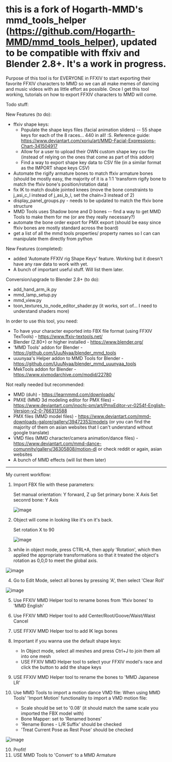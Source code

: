 # this is a fork of Hogarth-MMD's mmd_tools_helper (https://github.com/Hogarth-MMD/mmd_tools_helper), updated to be compatible with ffxiv and Blender 2.8+. It's a work in progress.

Purpose of this tool is for EVERYONE in FFXIV to start exporting their favorite FFXIV characters to MMD so we can all make memes of dancing and music videos with as little effort as possible. Once I get this tool working, tutorials on how to export FFXIV characters to MMD will come. 




Todo stuff:

New Features (to do):
- ffxiv shape keys:
  - Populate the shape keys files (facial animation sliders) -- 55 shape keys for each of the 8 races...  440 in all! :S. Reference guide: https://www.deviantart.com/xoriu/art/MMD-Facial-Expressions-Chart-341504917
  - Allow for a user to upload their OWN custom shape key csv file (instead of relying on the ones that come as part of this addon)
  - Find a way to export shape key data to CSV file (in a similar format as the IMPORT shape keys CSV)
- Automate the rigify armature bones to match ffxiv armature bones (should be mostly easy, the majority of it is a 1:1 'transform rigify bone to match the ffxiv bone's position/rotation data)
- fix IK to match double jointed knees (move the bone constraints to j_asi_c_l instead of j_asi_b_l, set the chain=3 instead of 2)
- display_panel_groups.py - needs to be updated to match the ffxiv bone structure
- MMD Tools uses Shadow bone and D bones -- find a way to get MMD Tools to make them for me (or are they really necessary?)
- automate the bone order export for PMX export (should be easy since ffxiv bones are mostly standard across the board)
- get a list of all the mmd tools properties/ property names so I can can manipulate them directly from python

New Features (completed):
- added 'Automate FFXIV rig Shape Keys' feature. Working but it doesn't have any raw data to work with yet.
- A bunch of important useful stuff. Will list them later.

Conversion/upgrade to Blender 2.8+ (to do):
  - add_hand_arm_ik.py
  - mmd_lamp_setup.py
  - mmd_view.py
  - toon_textures_to_node_editor_shader.py (it works, sort of... I need to understand shaders more)

In order to use this tool, you need:
- To have your character exported into FBX file format (using FFXIV TexTools) - https://www.ffxiv-textools.net/
- Blender (2.80+) or higher installed - https://www.blender.org/
- 'MMD Tools' addon for Blender - https://github.com/UuuNyaa/blender_mmd_tools
- uuunyaa's Helper addon to  MMD Tools for Blender - https://github.com/UuuNyaa/blender_mmd_uuunyaa_tools
- MekTools addon for Blender - https://www.xivmodarchive.com/modid/22780

Not really needed but recommended:
- MMD (duh) - https://learnmmd.com/downloads/
- PMXE (MMD 3d modeling editor for PMX files) - https://www.deviantart.com/inochi-pm/art/PmxEditor-vr-0254f-English-Version-v2-0-766313588
- PMX files (MMD model files) - https://www.deviantart.com/mmd-downloads-galore/gallery/39472353/models (or you can find the majority of them on asian websites that I can't understand without google translate)
- VMD files (MMD character/camera animation/dance files) - https://www.deviantart.com/mmd-dance-comunnity/gallery/36305808/motion-dl or check reddit or again, asian websites
- A bunch of MMD effects (will list them later)

------------

My current workflow:

1) Import FBX file with these parameters:
    
    Set manual orientation: Y forward, Z up
    Set primary bone: X Axis
    Set seconrd bone: Y Axis


      ![image](https://user-images.githubusercontent.com/19479648/213100063-fc5a4607-d850-44ee-9869-ea9f90389000.png)
      
2) Object will come in looking like it's on it's back.

    Set rotation X to 90
    
    ![image](https://user-images.githubusercontent.com/19479648/213100223-cf9ede44-81e1-44f5-917b-2666ec718943.png)

3) while in object mode, press CTRL+A, then apply 'Rotation', which then applied the appropriate transformations so that it treated the object's rotation as 0,0,0 to meet the global axis.

  ![image](https://user-images.githubusercontent.com/19479648/213100326-968e15ab-96f1-4188-9f80-e5801a5fa26c.png)
  
4) Go to Edit Mode, select all bones by pressing 'A', then select 'Clear Roll'

![image](https://user-images.githubusercontent.com/19479648/213671651-c2294687-66d0-4330-b276-8c80014619b5.png)

5) Use FFXIV MMD Helper tool to rename bones from 'ffxiv bones' to 'MMD English'
6) Use FFXIV MMD Helper tool to add Center/Root/Goove/Waist/Waist Cancel
7) USE FFXIV MMD Helper tool to add IK legs bones
8) Important if you wanna use the default shape keys:
    - In Object mode, select all meshes and press Ctrl+J to join them all into one mesh
    - USE FFXIV MMD Helper tool to select your FFXIV model's race and click the button to add the shape keys
9)  USE FFXIV MMD Helper tool to rename the bones to 'MMD Japanese LR'
10) Use MMD Tools to import a motion dance VMD file:
   When using MMD Tools' 'Import Motion' functionality to import a VMD motion file:

    - Scale should be set to '0.08' (it should match the same scale you imported the FBX model with)
    - Bone Mapper: set to 'Renamed bones'
    - 'Rename Bones - L/R Suffix' should be checked
    - 'Treat Current Pose as Rest Pose' should be checked

  ![image](https://user-images.githubusercontent.com/19479648/214442288-e62fa637-f605-4ba8-b806-6b5ee935d8d5.png)


10) Profit!
11) USE MMD Tools to 'Convert' to a MMD Armature

